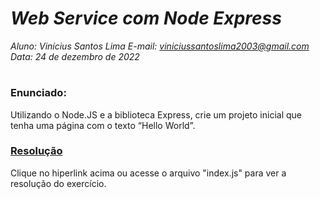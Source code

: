 # ***Web Service com Node Express***
_Aluno: Vinícius Santos Lima  E-mail: viniciussantoslima2003@gmail.com<br>Data: 24 de dezembro de 2022_
#  

### Enunciado: 
Utilizando o Node.JS e a biblioteca Express, crie um projeto inicial que tenha uma página com o texto “Hello World”.

<h3><a href="https://github.com/p4tit0/Atividades-Softex-Recife-/blob/main/Web%20Services/M%C3%B3dulo%2004/Atividade%2002/index.js">Resolução</a></h3>
Clique no hiperlink acima ou acesse o arquivo "index.js" para ver a resolução do exercício.
